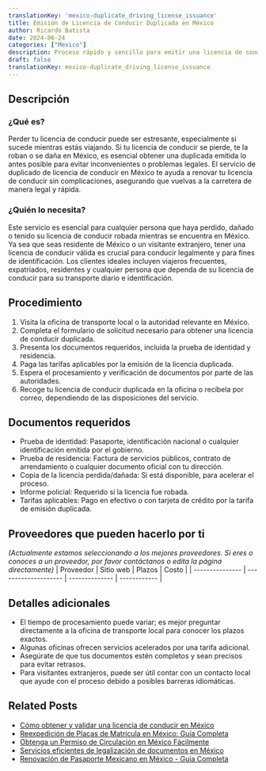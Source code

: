 ```yaml
---
translationKey: 'mexico-duplicate_driving_license_issuance'
title: Emisión de Licencia de Conducir Duplicada en México
author: Ricardo Batista
date: 2024-06-24
categories: ["Mexico"]
description: Proceso rápido y sencillo para emitir una licencia de conducir duplicada en México. Sigue nuestra guía para una renovación sin complicaciones.
draft: false
translationKey: mexico-duplicate_driving_license_issuance
---
```


## Descripción
### ¿Qué es?
Perder tu licencia de conducir puede ser estresante, especialmente si sucede mientras estás viajando. Si tu licencia de conducir se pierde, te la roban o se daña en México, es esencial obtener una duplicada emitida lo antes posible para evitar inconvenientes o problemas legales. El servicio de duplicado de licencia de conducir en México te ayuda a renovar tu licencia de conducir sin complicaciones, asegurando que vuelvas a la carretera de manera legal y rápida.

### ¿Quién lo necesita?
Este servicio es esencial para cualquier persona que haya perdido, dañado o tenido su licencia de conducir robada mientras se encuentra en México. Ya sea que seas residente de México o un visitante extranjero, tener una licencia de conducir válida es crucial para conducir legalmente y para fines de identificación. Los clientes ideales incluyen viajeros frecuentes, expatriados, residentes y cualquier persona que dependa de su licencia de conducir para su transporte diario e identificación.

## Procedimiento

1. Visita la oficina de transporte local o la autoridad relevante en México.
2. Completa el formulario de solicitud necesario para obtener una licencia de conducir duplicada.
3. Presenta los documentos requeridos, incluida la prueba de identidad y residencia.
4. Paga las tarifas aplicables por la emisión de la licencia duplicada.
5. Espera el procesamiento y verificación de documentos por parte de las autoridades.
6. Recoge tu licencia de conducir duplicada en la oficina o recíbela por correo, dependiendo de las disposiciones del servicio.

## Documentos requeridos

- Prueba de identidad: Pasaporte, identificación nacional o cualquier identificación emitida por el gobierno.
- Prueba de residencia: Factura de servicios públicos, contrato de arrendamiento o cualquier documento oficial con tu dirección.
- Copia de la licencia perdida/dañada: Si está disponible, para acelerar el proceso.
- Informe policial: Requerido si la licencia fue robada.
- Tarifas aplicables: Pago en efectivo o con tarjeta de crédito por la tarifa de emisión duplicada.

## Proveedores que pueden hacerlo por ti
_(Actualmente estamos seleccionando a los mejores proveedores. Si eres o conoces a un proveedor, por favor contáctanos o edita la página directamente)_
| Proveedor       |       Sitio web       |     Plazos    |     Costo    |
| --------------- | -------------------- | -------------- | ------------ |

## Detalles adicionales

- El tiempo de procesamiento puede variar; es mejor preguntar directamente a la oficina de transporte local para conocer los plazos exactos.
- Algunas oficinas ofrecen servicios acelerados por una tarifa adicional.
- Asegúrate de que tus documentos estén completos y sean precisos para evitar retrasos.
- Para visitantes extranjeros, puede ser útil contar con un contacto local que ayude con el proceso debido a posibles barreras idiomáticas.
## Related Posts

- [Cómo obtener y validar una licencia de conducir en México](https://tramitit.com/spanish/guides/mexico/licencia_de_conducir/)
- [Reexpedición de Placas de Matrícula en México: Guía Completa](https://tramitit.com/spanish/guides/mexico/reemplacamiento/)
- [Obtenga un Permiso de Circulación en México Fácilmente](https://tramitit.com/spanish/guides/mexico/permiso_de_circulación/)
- [Servicios eficientes de legalización de documentos en México](https://tramitit.com/spanish/guides/mexico/legalización_de_documentos/)
- [Renovación de Pasaporte Mexicano en México - Guía Completa](https://tramitit.com/spanish/guides/mexico/pasaporte_mexicano/)
